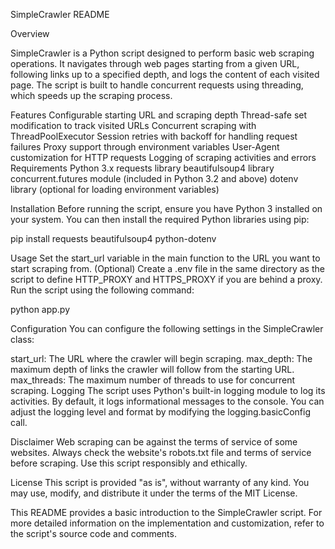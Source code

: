 SimpleCrawler README

Overview

SimpleCrawler is a Python script designed to perform basic web scraping operations. It navigates through web pages starting from a given URL, following links up to a specified depth, and logs the content of each visited page. The script is built to handle concurrent requests using threading, which speeds up the scraping process.

Features
Configurable starting URL and scraping depth
Thread-safe set modification to track visited URLs
Concurrent scraping with ThreadPoolExecutor
Session retries with backoff for handling request failures
Proxy support through environment variables
User-Agent customization for HTTP requests
Logging of scraping activities and errors
Requirements
Python 3.x
requests library
beautifulsoup4 library
concurrent.futures module (included in Python 3.2 and above)
dotenv library (optional for loading environment variables)

Installation
Before running the script, ensure you have Python 3 installed on your system. You can then install the required Python libraries using pip:



pip install requests beautifulsoup4 python-dotenv


Usage
Set the start_url variable in the main function to the URL you want to start scraping from.
(Optional) Create a .env file in the same directory as the script to define HTTP_PROXY and HTTPS_PROXY if you are behind a proxy.
Run the script using the following command:


python app.py


Configuration
You can configure the following settings in the SimpleCrawler class:

start_url: The URL where the crawler will begin scraping.
max_depth: The maximum depth of links the crawler will follow from the starting URL.
max_threads: The maximum number of threads to use for concurrent scraping.
Logging
The script uses Python's built-in logging module to log its activities. By default, it logs informational messages to the console. You can adjust the logging level and format by modifying the logging.basicConfig call.

Disclaimer
Web scraping can be against the terms of service of some websites. Always check the website's robots.txt file and terms of service before scraping. Use this script responsibly and ethically.

License
This script is provided "as is", without warranty of any kind. You may use, modify, and distribute it under the terms of the MIT License.

This README provides a basic introduction to the SimpleCrawler script. For more detailed information on the implementation and customization, refer to the script's source code and comments.